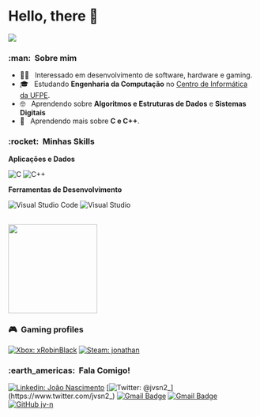# Hello, there 🫡
![](https://komarev.com/ghpvc/?username=jv-n&color=006bed)

<h3> :man: &nbsp;Sobre mim </h3>

- 😶‍🌫️ &nbsp; Interessado em desenvolvimento de software, hardware e gaming.
- 🎓 &nbsp; Estudando **Engenharia da Computação** no <a href="https://www.cin.ufpe.br/">Centro de Informática da UFPE</a>.
- 🤓 &nbsp; Aprendendo sobre **Algoritmos e Estruturas de Dados** e **Sistemas Digitais**
- 🌱 &nbsp; Aprendendo mais sobre **C e C++**.

<h3> :rocket: &nbsp;Minhas Skills </h3>

**Aplicações e Dados**

  ![C](https://img.shields.io/badge/C-00599C?style=for-the-badge&logo=c&logoColor=white)
  ![C++](https://img.shields.io/badge/C%2B%2B-00599C?style=for-the-badge&logo=c%2B%2B&logoColor=white)

**Ferramentas de Desenvolvimento**

  ![Visual Studio Code](https://img.shields.io/badge/Visual%20Studio%20Code-0078d7.svg?style=for-the-badge&logo=visual-studio-code&logoColor=white)
  ![Visual Studio](https://img.shields.io/badge/Visual%20Studio-5C2D91.svg?style=for-the-badge&logo=visual-studio&logoColor=white)



<br/>

<a href="https://github.com/jv-n">
  <img height="180em" src="https://github-readme-stats.vercel.app/api?username=jv-n&theme=dark&show_icons=true" />
</a>

<br/>

<h3> 🎮 &nbsp;Gaming profiles </h3> 

[![Xbox: xRobinBlack](https://img.shields.io/badge/-xRobinBlack-0b5914?style=flat-square&logo=Xbox&logoColor=white&link=https://https://account.xbox.com/profile?gamertag=xRobinBlack)](https://https://account.xbox.com/profile?gamertag=xRobinBlack)
[![Steam: jonathan](https://img.shields.io/badge/-jvsn2-black?style=flat-square&logo=Steam&logoColor=white&link=https://steamcommunity.com/id/jvsn2/)](https://steamcommunity.com/id/jvsn2/)
<h3> :earth_americas: &nbsp;Fala Comigo! </h3> 

[![Linkedin: João Nascimento](https://img.shields.io/badge/-João_Nascimento-28487a?style=flat-square&logo=Linkedin&logoColor=white&link=https://www.linkedin.com/in/joão-nascimento-ba9051280)](https://www.linkedin.com/in/joão-nascimento-ba9051280/)
[![Twitter: @jvsn2_](https://img.shields.io/badge/-jvsn2_-blue?style=flat-square&logo=Twitter&logoColor=white&link=https://www.twitter.com/jvsn2_)](https://www.twitter.com/jvsn2_)
[![Gmail Badge](https://img.shields.io/badge/-Email_Pessoal-070070?style=flat-square&logo=Gmail&logoColor=white&link=mailto:jv.nascimento4@outlook.com)](mailto:jv.nascimento4@outlook.com)
[![Gmail Badge](https://img.shields.io/badge/-Email_CIn-f50505?style=flat-square&logo=Gmail&logoColor=white&link=mailto:jvsn2@cin.ufpe.br)](mailto:jvsn2@cin.ufpe.br)
[![GitHub jv-n]( https://img.shields.io/github/followers/jv-n?label=follow&style=social)](https://github.com/jv-n)
